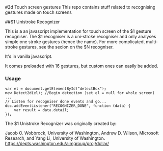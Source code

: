 #2d Touch screen gestures
This repo contains stuff related to recognising gestures made on touch screens

##$1 Unistroke Recognizer

This is a an javascript implementation for touch screen of the $1 gesture recogniser.
The $1 recogniser is a uni-stroke recogniser and only analyses simple one stroke gestures (hence the name). For more complicated, multi-stroke gestures, see the secion on the $N recogniser.

It's in vanilla javascript.

It comes preloaded with 16 gestures, but custom ones can easily be added.

### Usage
    var el = document.getElementById("detectBox");
    new Detect2d(el); //Begin detection (set el = null for whole screen)
    ...
    // Listen for recogniser done events and go...
    doc.addEventListener("RECOGNIZER_DONE", function (data) { 
        var result = data.detail;
    });
    
The $1 Unistroke Recognizer was originally created by:

Jacob O. Wobbrock, University of Washington,
Andrew D. Wilson, Microsoft Research, and
Yang Li, University of Washington.
https://depts.washington.edu/aimgroup/proj/dollar/
